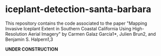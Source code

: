 # iceplant-detection-santa-barbara
This repository contains the code associated to the paper "Mapping Invasive Iceplant Extent in Southern Coastal California Using High-Resolution Aerial Imagery" by Carmen Galaz García1*, Julien Brun2, and Benjamin S. Halpern1,3


**UNDER CONSTRUCTION**
